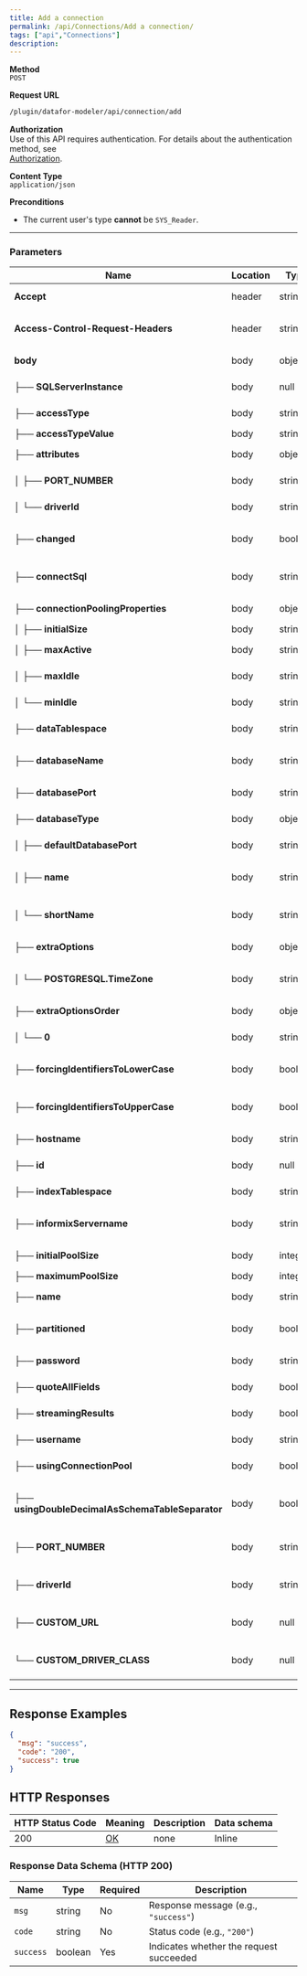 ```yaml
---
title: Add a connection
permalink: /api/Connections/Add a connection/
tags: ["api","Connections"]
description: 
---
```


**Method**  
`POST`

**Request URL**
```html
/plugin/datafor-modeler/api/connection/add
```

**Authorization**  
Use of this API requires authentication. For details about the authentication method, see  
[Authorization](/api/index/#_5-authentication-security).

**Content Type**  
`application/json`

**Preconditions**
- The current user's type **cannot** be `SYS_Reader`.

---

### **Parameters**

| Name                                      | Location | Type     | Required | Description                        |
|-------------------------------------------|----------|----------|----------|------------------------------------|
| **Accept**                                | header   | string   | No       | Accept header (e.g., `application/json`)      |
| **Access-Control-Request-Headers**        | header   | string   | No       | Specifies which headers will be used during the request |
| **body**                                  | body     | object   | No       | Overall JSON payload                |
| ├── **SQLServerInstance**                 | body     | null     | Yes      | Not applicable (SQL Server only)    |
| ├── **accessType**                        | body     | string   | Yes      | Type of connection access (e.g., `NATIVE`)    |
| ├── **accessTypeValue**                   | body     | string   | Yes      | Same as `accessType`                |
| ├── **attributes**                        | body     | object   | Yes      | Additional connection attributes    |
| │   ├── **PORT_NUMBER**                   | body     | string   | Yes      | Port for the database (e.g., `25432`)         |
| │   └── **driverId**                      | body     | string   | Yes      | Driver identifier (e.g., `postgresql`)        |
| ├── **changed**                           | body     | boolean  | Yes      | Indicates if the connection config has changed |
| ├── **connectSql**                        | body     | string   | Yes      | SQL statement to execute upon connection (optional) |
| ├── **connectionPoolingProperties**       | body     | object   | Yes      | Connection pool settings            |
| │   ├── **initialSize**                   | body     | string   | Yes      | Initial pool size                   |
| │   ├── **maxActive**                     | body     | string   | Yes      | Maximum active connections          |
| │   ├── **maxIdle**                       | body     | string   | Yes      | Maximum idle connections            |
| │   └── **minIdle**                       | body     | string   | Yes      | Minimum idle connections            |
| ├── **dataTablespace**                    | body     | string   | Yes      | Data tablespace (if applicable)     |
| ├── **databaseName**                      | body     | string   | Yes      | Name of the database (e.g., `foodmart`)       |
| ├── **databasePort**                      | body     | string   | Yes      | Port number (e.g., `25432`)         |
| ├── **databaseType**                      | body     | object   | Yes      | Info about the database type        |
| │   ├── **defaultDatabasePort**           | body     | string   | Yes      | Default port (e.g., `5432`)         |
| │   ├── **name**                          | body     | string   | Yes      | Full name of the database type (`PostgreSQL`) |
| │   └── **shortName**                     | body     | string   | Yes      | Abbreviation of the database type (e.g., `POSTGRESQL`) |
| ├── **extraOptions**                      | body     | object   | Yes      | Additional driver-specific options  |
| │   └── **POSTGRESQL.TimeZone**           | body     | string   | Yes      | Time zone setting (e.g., `Australia/Melbourne`)        |
| ├── **extraOptionsOrder**                 | body     | object   | Yes      | Specifies order of extra options    |
| │   └── **0**                              | body     | string   | Yes      | The first item in the order list    |
| ├── **forcingIdentifiersToLowerCase**     | body     | boolean  | Yes      | Whether to force identifiers to lowercase  |
| ├── **forcingIdentifiersToUpperCase**     | body     | boolean  | Yes      | Whether to force identifiers to uppercase  |
| ├── **hostname**                          | body     | string   | Yes      | Host IP or domain (e.g., `127.0.0.1`)        |
| ├── **id**                                | body     | null     | Yes      | Typically unused; set to null       |
| ├── **indexTablespace**                   | body     | string   | Yes      | Index tablespace (if applicable)    |
| ├── **informixServername**                | body     | string   | Yes      | Server name for Informix (unused for PostgreSQL) |
| ├── **initialPoolSize**                   | body     | integer  | Yes      | Initial size for connection pool    |
| ├── **maximumPoolSize**                   | body     | integer  | Yes      | Maximum pool size                   |
| ├── **name**                              | body     | string   | Yes      | Connection name (e.g., `foodmart2`) |
| ├── **partitioned**                       | body     | boolean  | Yes      | Whether the database is partitioned |
| ├── **password**                          | body     | string   | Yes      | Database user password              |
| ├── **quoteAllFields**                    | body     | boolean  | Yes      | Whether to quote all SQL fields     |
| ├── **streamingResults**                  | body     | boolean  | Yes      | Whether to use streaming results    |
| ├── **username**                          | body     | string   | Yes      | Database user name (e.g., `postgres`)         |
| ├── **usingConnectionPool**               | body     | boolean  | Yes      | Whether to use connection pooling   |
| ├── **usingDoubleDecimalAsSchemaTableSeparator** | body | boolean | Yes | Whether to treat double decimals as schema-table separators |
| ├── **PORT_NUMBER**                       | body     | string   | Yes      | Database port number (duplicate with `databasePort`)         |
| ├── **driverId**                          | body     | string   | Yes      | Driver ID (duplicate with `attributes.driverId`)             |
| ├── **CUSTOM_URL**                        | body     | null     | Yes      | Custom URL if not using default driver config |
| └── **CUSTOM_DRIVER_CLASS**               | body     | null     | Yes      | Custom driver class if needed, otherwise null |

---

## **Response Examples**

```json
{
  "msg": "success",
  "code": "200",
  "success": true
}
```

## **HTTP Responses**

| HTTP Status Code | Meaning                                                                 | Description | Data schema |
|------------------|-------------------------------------------------------------------------|------------|------------|
| 200              | [OK](https://tools.ietf.org/html/rfc7231#section-6.3.1)                | none       | Inline     |

### **Response Data Schema (HTTP 200)**

| Name       | Type    | Required | Description                             |
|------------|---------|----------|-----------------------------------------|
| `msg`      | string  | No       | Response message (e.g., `"success"`)    |
| `code`     | string  | No       | Status code (e.g., `"200"`)             |
| `success`  | boolean | Yes      | Indicates whether the request succeeded |